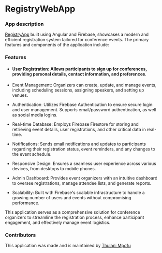 #  RegistryWebApp

### App description

[RegistryApp](https://registry-demo.netlify.app/) built using Angular and Firebase, showcases a modern and efficient registration system tailored for conference events. The primary features and components of the application include:
### Features
   - #### User Registration: Allows participants to sign up for conferences, providing personal details, contact information, and preferences.

   - Event Management: Organizers can create, update, and manage events, including scheduling sessions, assigning speakers, and setting up venues.

   - Authentication: Utilizes Firebase Authentication to ensure secure login and user management. Supports email/password authentication, as well as social media logins.

   - Real-time Database: Employs Firebase Firestore for storing and retrieving event details, user registrations, and other critical data in real-time.

   - Notifications: Sends email notifications and updates to participants regarding their registration status, event reminders, and any changes to the event schedule.

   - Responsive Design: Ensures a seamless user experience across various devices, from desktops to mobile phones.

   - Admin Dashboard: Provides event organizers with an intuitive dashboard to oversee registrations, manage attendee lists, and generate reports.

   - Scalability: Built with Firebase's scalable infrastructure to handle a growing number of users and events without compromising performance.

This application serves as a comprehensive solution for conference organizers to streamline the registration process, enhance participant engagement, and effectively manage event logistics.
   

### Contributors
This application was made and is maintained by [Thulani Mpofu](https://github.com/TOLANY-LANNIE)
